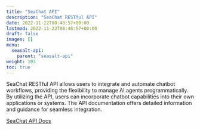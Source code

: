 ```yaml
---
title: "SeaChat API"
description: "SeaChat RESTful API"
date: 2022-11-22T08:48:57+00:00
lastmod: 2022-11-22T08:48:57+00:00
draft: false
images: []
menu:
  seasalt-api:
    parent: "seasalt-api"
weight: 103
toc: true
---
```

SeaChat RESTful API allows users to integrate and automate chatbot workflows, providing the flexibility to manage AI agents programmatically. By utilizing the API, users can incorporate chatbot capabilities into their own applications or systems. The API documentation offers detailed information and guidance for seamless integration.

<div class="row justify-content-center">
    <div class="col-lg-9 col-xl-8 text-center">
        <p class="lead"></p>
        <a class="btn btn-primary btn-lg px-4 mb-2" href="https://chat.seasalt.ai/redoc" role="button" target="_blank" rel="noopener noreferrer">SeaChat API Docs</a>
    </div>
</div>
